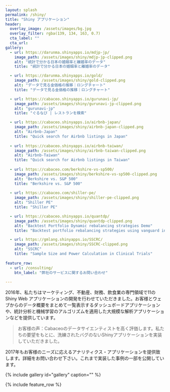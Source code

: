 ```yaml
---
layout: splash
permalink: /shiny/
title: "Shiny アプリケーション"
header:
  overlay_image: /assets/images/bg.jpg
  overlay_filter: rgba(139, 134, 163, 0.7)
  cta_label: ""
  cta_url: 
gallery:
  - url: https://darunma.shinyapps.io/mdjp-jp/
    image_path: /assets/images/shiny/mdjp-jp-clipped.png
    alt: "統計で分かる日本の婚姻率と離婚率のデータ"
    title: "統計で分かる日本の婚姻率と離婚率のデータ"

  - url: https://darunma.shinyapps.io/gold/
    image_path: /assets/images/shiny/gold-clipped.png
    alt: "データで見る金価格の推移｜ロングチャート"
    title: "データで見る金価格の推移｜ロングチャート"

  - url: https://cabaceo.shinyapps.io/gurunavi-jp/
    image_path: /assets/images/shiny/gurunavi-jp-clipped.png
    alt: "gurunavi-jp"
    title: "ぐるなび | レストランを検索"

  - url: https://cabaceo.shinyapps.io/airbnb-japan/
    image_path: /assets/images/shiny/airbnb-japan-clipped.png
    alt: "Airbnb-Japan"
    title: "Quick search for Airbnb listings in Japan"        
  
  - url: https://cabaceo.shinyapps.io/airbnb-taiwan/
    image_path: /assets/images/shiny/airbnb-taiwan-clipped.png
    alt: "Airbnb-Taiwan"
    title: "Quick search for Airbnb listings in Taiwan"        
  
  - url: https://cabaceo.com/berkshire-vs-sp500/
    image_path: /assets/images/shiny/berkshire-vs-sp500-clipped.png
    alt: "Berkshire vs. S&P 500"
    title: "Berkshire vs. S&P 500"
    
  - url: https://cabaceo.com/shiller-pe/
    image_path: /assets/images/shiny/shiller-pe-clipped.png
    alt: "Shiller PE"
    title: "Shiller PE"

  - url: https://cabaceo.shinyapps.io/quantdp/
    image_path: /assets/images/shiny/quantdp-clipped.png
    alt: "Backtest Portfolio Dynamic rebalancing strategies Demo"
    title: "Backtest portfolio rebalancing strategies using vanguard index funds demo"

  - url: https://gmlang.shinyapps.io/SSCRC/
    image_path: /assets/images/shiny/SSCRC-clipped.png
    alt: "SSCRC"
    title: "Sample Size and Power Calculation in Clinical Trials"        
  
feature_row:
  - url: /consulting/
    btn_label: "弊社のサービスに関するお問い合わせ"      
        
---
```


2016年、私たちはマーケティング、不動産、財務、飲食業の専門領域で11のShiny Web アプリケーションの開発を行わせていただきました。お客様とウェブからのデータ概要をまとめて一覧表示するダッシュボードアプリケーションや、統計分析と機械学習のアルゴリズムを適用した大規模な解析アプリケーションなどを提供しています。

>お客様の声：Cabaceoのデータサイエンティストを高く評価します。私たちの要望をもとに、洗練されたバグのないShinyアプリケーションを実装していただきました。

2017年もお客様のニーズに応えるアナリティクス・アプリケーションを提供致します。詳細をお問い合わせ下さい。これまで実装した事例の一部を公開しています。

{% include gallery id="gallery" caption="" %}

{% include feature_row %}